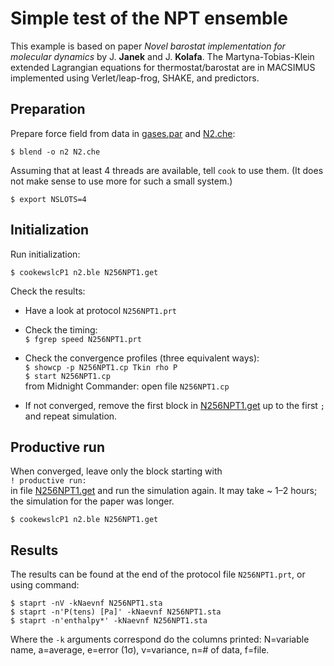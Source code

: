 # Simple test of the NPT ensemble

This example is based on paper *Novel barostat implementation for molecular dynamics* by J. **Janek** and J. **Kolafa**.  The Martyna-Tobias-Klein extended Lagrangian equations for thermostat/barostat are in MACSIMUS implemented using Verlet/leap-frog, SHAKE, and predictors.

## Preparation

Prepare force field from data in [gases.par](../../blend/data/gases.par) and [N2.che](N2.che):

`$ blend -o n2 N2.che`

Assuming that at least 4 threads are available, tell `cook` to use them.  (It does not make sense to use more for such a small system.)

`$ export NSLOTS=4`

## Initialization

Run initialization:

`$ cookewslcP1 n2.ble N256NPT1.get`

Check the results:

* Have a look at protocol `N256NPT1.prt`

* Check the timing:<br >
  `$ fgrep speed N256NPT1.prt`                                             

* Check the convergence profiles (three equivalent ways):<br >
  `$ showcp -p N256NPT1.cp Tkin rho P`<br >
  `$ start N256NPT1.cp`<br >
  from Midnight Commander: open file `N256NPT1.cp`

* If not converged, remove the first block in [N256NPT1.get](N256NPT1.get) up to the first `;` and repeat simulation.

## Productive run

When converged, leave only the block starting with<br />
`! productive run:`<br />
in file [N256NPT1.get](N256NPT1.get) and run the simulation again.  It may take ~ 1–2 hours; the simulation for the paper was longer.

`$ cookewslcP1 n2.ble N256NPT1.get`

## Results

The results can be found at the end of the protocol file `N256NPT1.prt`, or using command:

`$ staprt -nV -kNaevnf N256NPT1.sta`<br />
`$ staprt -n'P(tens) [Pa]' -kNaevnf N256NPT1.sta`<br />
`$ staprt -n'enthalpy*' -kNaevnf N256NPT1.sta`

Where the `-k` arguments correspond do the columns printed: N=variable name, a=average, e=error (1σ), v=variance, n=# of data, f=file.
